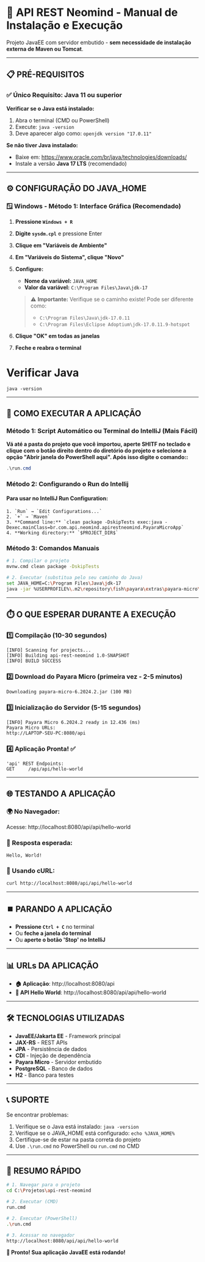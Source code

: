 # 🚀 API REST Neomind - Manual de Instalação e Execução

Projeto JavaEE com servidor embutido - **sem necessidade de instalação externa de Maven ou Tomcat**.

---

## 📋 **PRÉ-REQUISITOS**

### ✅ **Único Requisito: Java 11 ou superior**

**Verificar se o Java está instalado:**
1. Abra o terminal (CMD ou PowerShell)
2. Execute: `java -version`
3. Deve aparecer algo como: `openjdk version "17.0.11"`

**Se não tiver Java instalado:**
- Baixe em: https://www.oracle.com/br/java/technologies/downloads/
- Instale a versão **Java 17 LTS** (recomendado)

---

## ⚙️ **CONFIGURAÇÃO DO JAVA_HOME**

### **🪟 Windows - Método 1: Interface Gráfica (Recomendado)**

1. **Pressione `Windows + R`**
2. **Digite `sysdm.cpl`** e pressione Enter
3. **Clique em "Variáveis de Ambiente"**
4. **Em "Variáveis do Sistema", clique "Novo"**
5. **Configure:**
   - **Nome da variável:** `JAVA_HOME`
   - **Valor da variável:** `C:\Program Files\Java\jdk-17`
   
   > ⚠️ **Importante:** Verifique se o caminho existe! Pode ser diferente como:
   > - `C:\Program Files\Java\jdk-17.0.11`
   > - `C:\Program Files\Eclipse Adoptium\jdk-17.0.11.9-hotspot`

6. **Clique "OK" em todas as janelas**
7. **Feche e reabra o terminal**

# Verificar Java
```
java -version
```

---

## 🚀 **COMO EXECUTAR A APLICAÇÃO**

### **Método 1: Script Automático ou Terminal do IntelliJ (Mais Fácil)**

**Vá até a pasta do projeto que você importou, aperte SHITF no teclado e clique com o botão
direito dentro do diretório do projeto e selecione a opção "Abrir janela do PowerShell aqui".
Após isso digite o comando::**
```powershell
.\run.cmd
```
### **Método 2: Configurando o Run do Intellij**

#### **Para usar no IntelliJ Run Configuration:**
```
1. `Run` → `Edit Configurations...`
2. `+` → `Maven`
3. **Command line:** `clean package -DskipTests exec:java -Dexec.mainClass=br.com.api.neomind.apirestneomind.PayaraMicroApp`
4. **Working directory:** `$PROJECT_DIR$`
```

### **Método 3: Comandos Manuais**

```bash
# 1. Compilar o projeto
mvnw.cmd clean package -DskipTests

# 2. Executar (substitua pelo seu caminho do Java)
set JAVA_HOME=C:\Program Files\Java\jdk-17
java -jar %USERPROFILE%\.m2\repository\fish\payara\extras\payara-micro\6.2024.2\payara-micro-6.2024.2.jar --deploy target\api.war --contextroot /api --port 8080
```

---

## ⏱️ **O QUE ESPERAR DURANTE A EXECUÇÃO**

### **1️⃣ Compilação (10-30 segundos)**
```
[INFO] Scanning for projects...
[INFO] Building api-rest-neomind 1.0-SNAPSHOT
[INFO] BUILD SUCCESS
```

### **2️⃣ Download do Payara Micro (primeira vez - 2-5 minutos)**
```
Downloading payara-micro-6.2024.2.jar (100 MB)
```

### **3️⃣ Inicialização do Servidor (5-15 segundos)**
```
[INFO] Payara Micro 6.2024.2 ready in 12.436 (ms)
Payara Micro URLs:
http://LAPTOP-SEU-PC:8080/api
```

### **4️⃣ Aplicação Pronta! ✅**
```
'api' REST Endpoints:
GET     /api/api/hello-world
```

---

## 🌐 **TESTANDO A APLICAÇÃO**

### **🌍 No Navegador:**
Acesse: http://localhost:8080/api/api/hello-world

### **📱 Resposta esperada:**
```
Hello, World!
```

### **🔧 Usando cURL:**
```bash
curl http://localhost:8080/api/api/hello-world
```

---

## ⏹️ **PARANDO A APLICAÇÃO**

- **Pressione `Ctrl + C`** no terminal
- Ou **feche a janela do terminal**
- Ou **aperte o botão 'Stop' no IntelliJ**

---

## 📊 **URLs DA APLICAÇÃO**

- **🏠 Aplicação**: http://localhost:8080/api
- **🔗 API Hello World**: http://localhost:8080/api/api/hello-world

---

## 🛠️ **TECNOLOGIAS UTILIZADAS**

- **JavaEE/Jakarta EE** - Framework principal
- **JAX-RS** - REST APIs
- **JPA** - Persistência de dados
- **CDI** - Injeção de dependência
- **Payara Micro** - Servidor embutido
- **PostgreSQL** - Banco de dados
- **H2** - Banco para testes

---

## 📞 **SUPORTE**

Se encontrar problemas:
1. Verifique se o Java está instalado: `java -version`
2. Verifique se o JAVA_HOME está configurado: `echo %JAVA_HOME%`
3. Certifique-se de estar na pasta correta do projeto
4. Use `.\run.cmd` no PowerShell ou `run.cmd` no CMD

---

## 🎯 **RESUMO RÁPIDO**

```bash
# 1. Navegar para o projeto
cd C:\Projetos\api-rest-neomind

# 2. Executar (CMD)
run.cmd

# 2. Executar (PowerShell)  
.\run.cmd

# 3. Acessar no navegador
http://localhost:8080/api/api/hello-world
```

**🎉 Pronto! Sua aplicação JavaEE está rodando!**

